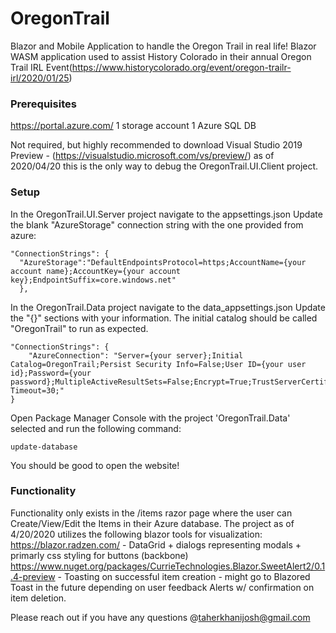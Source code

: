# OregonTrail
Blazor and Mobile Application to handle the Oregon Trail in real life!
Blazor WASM application used to assist History Colorado in their annual Oregon Trail IRL Event(https://www.historycolorado.org/event/oregon-trailr-irl/2020/01/25)

### Prerequisites
https://portal.azure.com/
1 storage account
1 Azure SQL DB

Not required, but highly recommended to download Visual Studio 2019 Preview -
(https://visualstudio.microsoft.com/vs/preview/) as of 2020/04/20 this is the only way to debug the OregonTrail.UI.Client project.

### Setup
In the OregonTrail.UI.Server project navigate to the appsettings.json
Update the blank "AzureStorage" connection string with the one provided from azure:
```
"ConnectionStrings": {
  "AzureStorage":"DefaultEndpointsProtocol=https;AccountName={your account name};AccountKey={your account key};EndpointSuffix=core.windows.net"
  },
```

In the OregonTrail.Data project navigate to the data_appsettings.json
Update the "{}" sections with your information. The initial catalog should be called "OregonTrail" to run as expected.
```
"ConnectionStrings": {
    "AzureConnection": "Server={your server};Initial Catalog=OregonTrail;Persist Security Info=False;User ID={your user id};Password={your password};MultipleActiveResultSets=False;Encrypt=True;TrustServerCertificate=False;Connection Timeout=30;"
}
```

Open Package Manager Console with the project 'OregonTrail.Data' selected and run the following command:
```
update-database
```

You should be good to open the website!

### Functionality
Functionality only exists in the /items razor page where the user can Create/View/Edit the Items in their Azure database.
The project as of 4/20/2020 utilizes the following blazor tools for visualization:
https://blazor.radzen.com/ - 
  DataGrid + dialogs representing modals + primarly css styling for buttons (backbone)
https://www.nuget.org/packages/CurrieTechnologies.Blazor.SweetAlert2/0.1.4-preview - 
  Toasting on successful item creation - might go to Blazored Toast in the future depending on user feedback
  Alerts w/ confirmation on item deletion.

Please reach out if you have any questions @taherkhanijosh@gmail.com  
